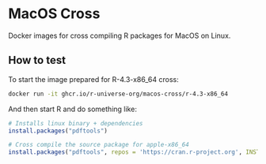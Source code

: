 # MacOS Cross

Docker images for cross compiling R packages for MacOS on Linux.

## How to test

To start the image prepared for R-4.3-x86_64 cross:

```sh
docker run -it ghcr.io/r-universe-org/macos-cross/r-4.3-x86_64
```

And then start R and do something like:

```r
# Installs linux binary + dependencies
install.packages("pdftools")

# Cross compile the source package for apple-x86_64
install.packages("pdftools", repos = 'https://cran.r-project.org', INSTALL_opts="--build --no-test-load")
```
